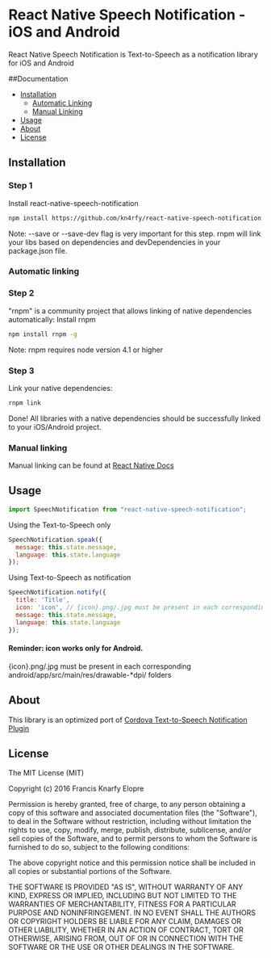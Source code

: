 # React Native Speech Notification - iOS and Android
React Native Speech Notification is Text-to-Speech as a notification library for iOS and Android



##Documentation

- [Installation](https://github.com/kn4rfy/react-native-speech-notification#installation)
  - [Automatic Linking](https://github.com/kn4rfy/react-native-speech-notification#automatic-linking)
  - [Manual Linking](https://facebook.github.io/react-native/docs/linking-libraries-ios.html#manual-linking)
- [Usage](https://github.com/kn4rfy/react-native-speech-notification#usage)
- [About](https://github.com/kn4rfy/react-native-speech-notification#about)
- [License](https://github.com/kn4rfy/react-native-speech-notification#license)



## Installation
### Step 1
Install react-native-speech-notification
```sh
npm install https://github.com/kn4rfy/react-native-speech-notification --save
```
Note: --save or --save-dev flag is very important for this step. rnpm will link your libs based on dependencies and devDependencies in your package.json file.

### Automatic linking
### Step 2
"rnpm" is a community project that allows linking of native dependencies automatically:
Install rnpm
```sh
npm install rnpm -g
```
Note: rnpm requires node version 4.1 or higher

### Step 3
Link your native dependencies:
```sh
rnpm link
```
Done! All libraries with a native dependencies should be successfully linked to your iOS/Android project.

### Manual linking
Manual linking can be found at [React Native Docs](https://facebook.github.io/react-native/docs/linking-libraries-ios.html#manual-linking)



## Usage
```javascript
import SpeechNotification from "react-native-speech-notification";
```
Using the Text-to-Speech only
```javascript
SpeechNotification.speak({
  message: this.state.message,
  language: this.state.language
});
```
Using Text-to-Speech as notification
```javascript
SpeechNotification.notify({
  title: 'Title',
  icon: 'icon', // {icon}.png/.jpg must be present in each corresponding android/app/src/main/res/drawable-*dpi/ folders
  message: this.state.message,
  language: this.state.language
});
```

#### Reminder: icon works only for Android.
{icon}.png/.jpg must be present in each corresponding android/app/src/main/res/drawable-*dpi/ folders



## About
This library is an optimized port of [Cordova Text-to-Speech Notification Plugin](https://github.com/kn4rfy/cordova-plugin-tts-notification)



## License
The MIT License (MIT)

Copyright (c) 2016 Francis Knarfy Elopre

Permission is hereby granted, free of charge, to any person obtaining a copy of this software and associated documentation files (the "Software"), to deal in the Software without restriction, including without limitation the rights to use, copy, modify, merge, publish, distribute, sublicense, and/or sell copies of the Software, and to permit persons to whom the Software is furnished to do so, subject to the following conditions:

The above copyright notice and this permission notice shall be included in all copies or substantial portions of the Software.

THE SOFTWARE IS PROVIDED "AS IS", WITHOUT WARRANTY OF ANY KIND, EXPRESS OR IMPLIED, INCLUDING BUT NOT LIMITED TO THE WARRANTIES OF MERCHANTABILITY, FITNESS FOR A PARTICULAR PURPOSE AND NONINFRINGEMENT. IN NO EVENT SHALL THE AUTHORS OR COPYRIGHT HOLDERS BE LIABLE FOR ANY CLAIM, DAMAGES OR OTHER LIABILITY, WHETHER IN AN ACTION OF CONTRACT, TORT OR OTHERWISE, ARISING FROM, OUT OF OR IN CONNECTION WITH THE SOFTWARE OR THE USE OR OTHER DEALINGS IN THE SOFTWARE.
